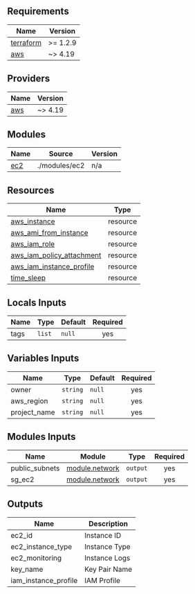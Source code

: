 ## Requirements

| Name | Version |
|------|---------|
| <a name="requirement_terraform"></a> [terraform](#requirement\_terraform) | >= 1.2.9 |
| <a name="requirement_aws"></a> [aws](#requirement\_aws) | ~> 4.19 |

## Providers

| Name | Version |
|------|---------|
| <a name="provider_aws"></a> [aws](#provider\_aws) | ~> 4.19 |

## Modules

| Name | Source | Version |
|------|--------|---------|
| <a name="module_ec2"></a> [ec2](#module\ec2) | ./modules/ec2 | n/a |

## Resources

| Name | Type |
|------|------|
| [aws_instance](https://registry.terraform.io/providers/hashicorp/aws/latest/docs/resources/instance) | resource |
| [aws_ami_from_instance](https://registry.terraform.io/providers/hashicorp/aws/latest/docs/resources/ami_from_instance) | resource |
| [aws_iam_role](https://registry.terraform.io/providers/hashicorp/aws/latest/docs/resources/iam_role) | resource |
| [aws_iam_policy_attachment](https://registry.terraform.io/providers/hashicorp/aws/latest/docs/resources/iam_policy_attachment) | resource |
| [aws_iam_instance_profile](https://registry.terraform.io/providers/hashicorp/aws/latest/docs/resources/iam_instance_profile) | resource |
| [time_sleep](https://registry.terraform.io/providers/hashicorp/time/latest/docs/resources/sleep) | resource |

## Locals Inputs

| Name | Type | Default | Required |
|------|------|---------|:--------:|
| <a name="tags"></a> tags | `list` | `null` | yes |

## Variables Inputs

| Name | Type | Default | Required |
|------|------|---------|:--------:|
| <a name="owner"></a> owner | `string` | `null` | yes |
| <a name="aws_region"></a> aws_region | `string` | `null` | yes |
| <a name="project_name"></a> project_name | `string` | `null` | yes |

## Modules Inputs

| Name | Module | Type | Required |
|------|------|---------|:--------:|
| <a name="public_subnets"></a> public_subnets | [module.network](../network/output.tf) | `output` | yes |
| <a name="sg_ec2"></a> sg_ec2 |[module.network](../network/output.tf) | `output` | yes |

## Outputs

| Name | Description |
|------|-------------|
| <a name="ec2_id"></a> ec2_id | Instance ID |
| <a name="ec2_instance_type"></a> ec2_instance_type | Instance Type |
| <a name="ec2_monitoring"></a> ec2_monitoring | Instance Logs |
| <a name="key_name"></a> key_name | Key Pair Name |
| <a name="iam_instance_profile"></a> iam_instance_profile | IAM Profile |
